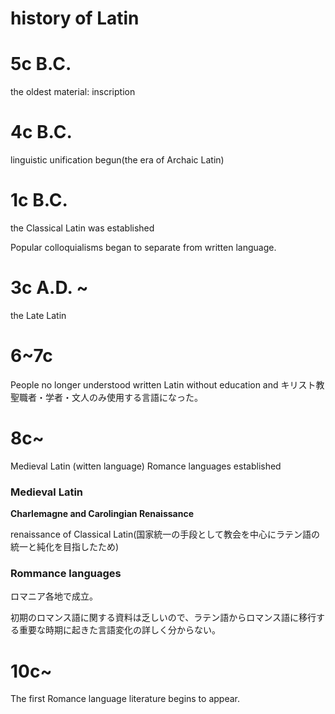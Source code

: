 # history of Latin

# 5c B.C.
the oldest material: inscription

# 4c B.C.
linguistic unification begun(the era of Archaic Latin)

# 1c B.C.
the Classical Latin was established

Popular colloquialisms began to separate from written language. 

# 3c A.D. ~
the Late Latin

# 6~7c

People no longer understood written Latin without education and キリスト教聖職者・学者・文人のみ使用する言語になった。

# 8c~
Medieval Latin (witten language)
Romance languages established

### Medieval Latin
**Charlemagne and Carolingian Renaissance**

renaissance of Classical Latin(国家統一の手段として教会を中心にラテン語の統一と純化を目指したため)

### Rommance languages

ロマニア各地で成立。

初期のロマンス語に関する資料は乏しいので、ラテン語からロマンス語に移行する重要な時期に起きた言語変化の詳しく分からない。

# 10c~
The first Romance language literature begins to appear.